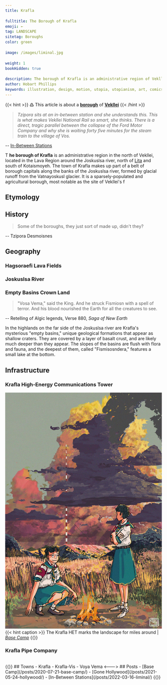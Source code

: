 ```yaml
---
title: Krafla

fulltitle: The Borough of Krafla
emoji: ←
tag: LANDSCAPE
sitetag: Boroughs
color: green

image: /images/liminal.jpg

weight: 1
bookHidden: true

description: The borough of Krafla is an administrative region of Vekllei, a utopian country created by Hobart Phillips.
author: Hobart Phillips
keywords: illustration, design, motion, utopia, utopianism, art, comics, comic, hobart, phillips, vekllei, millmint
---
```

{{< hint >}}
߷ This article is about a [**borough**](/utopia/vekllei/landscape/boroughs) of [**Vekllei**](/utopia/vekllei/)
{{< /hint >}}

>*Tzipora sits at an in-between station and she understands this. This is what makes Vekllei National Rail so smart, she thinks. There is a direct, tragic parallel between the collapse of the Ford Motor Company and why she is waiting forty five minutes for the steam train to the village of Vos.*

-- [In-Between Stations](/posts/2022-03-16-liminal/)

<span class="fc">T</span>
**he borough of Krafla** is an administrative region in the north of Vekllei, located in the Lava Region around the Joskuslsa river, north of [Lita](/utopia/vekllei/landscape/boroughs/lita/) and south of Kotaismoyeh. The town of Krafla makes up part of a belt of borough capitals along the banks of the Joskuslsa river, formed by glacial runoff from the Vatnayoskusl glacier. It is a sparsely-populated and agricultural borough, most notable as the site of Vekllei's f

## Etymology

## History

> Some of the boroughs, they just sort of made up, didn't they? 

-- Tzipora Desmoisnes

## Geography

### Hagsoraefi Lava Fields

### Joskuslsa River

### Empty Basins Crown Land

> "Vosa Vema," said the King. And he struck Fismiosn with a spell of terror. And his blood nourished the Earth for all the creatures to see.

-- Retelling of Algic legends, Verse 880, *Saga of New Earth*

In the highlands on the far side of the Joskuslsa river are Krafla's mysterious "empty basins," unique geological formations that appear as shallow craters. They are covered by a layer of basalt crust, and are likely much deeper than they appear. The slopes of the basins are flush with flora and fauna, and the deepest of them, called "Fismisosndera," features a small lake at the bottom.

## Infrastructure

### Krafla High-Energy Communications Tower

![smallimg](/images/basecamp.jpg)
{{< hint caption >}}
The Krafla HET marks the landscape for miles around | *[Base Camp](/posts/2020-07-21-base-camp/)*
{{</hint>}}

### Krafla Pipe Company

<br>
{{<columns>}}
## Towns
- Krafla
- Krafla-Vis
- Voya Vema
<--->
## Posts
- [Base Camp](/posts/2020-07-21-base-camp/)
- [Gone Hollywood](/posts/2021-05-24-hollywood/)
- [In-Between Stations](/posts/2022-03-16-liminal/)
{{</columns>}}
